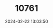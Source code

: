 ---
title: "10761"
category: "Ichthyomys hydrobates"
draft: false
date: 2024-02-22 13:03:50
languages:
  English: ["Crab-eating Rat"]
---